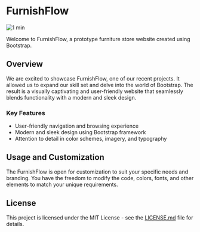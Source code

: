 # FurnishFlow
![1 min](https://github.com/mearashadowfax/FurnishFlow/assets/125820963/df05eda5-b6f2-4e50-a595-d957be48de51)

Welcome to FurnishFlow, a prototype furniture store website created using Bootstrap.

## Overview
We are excited to showcase FurnishFlow, one of our recent projects. It allowed us to expand our skill set and delve into the world of Bootstrap. The result is a visually captivating and user-friendly website that seamlessly blends functionality with a modern and sleek design.

### Key Features
- User-friendly navigation and browsing experience
- Modern and sleek design using Bootstrap framework
- Attention to detail in color schemes, imagery, and typography


## Usage and Customization

The FurnishFlow is open for customization to suit your specific needs and branding. You have the freedom to modify the code, colors, fonts, and other elements to match your unique requirements.

## License
This project is licensed under the MIT License - see the [LICENSE.md](https://github.com/mearashadowfax/FurnishFlow/blob/main/LICENSE) file for details.
